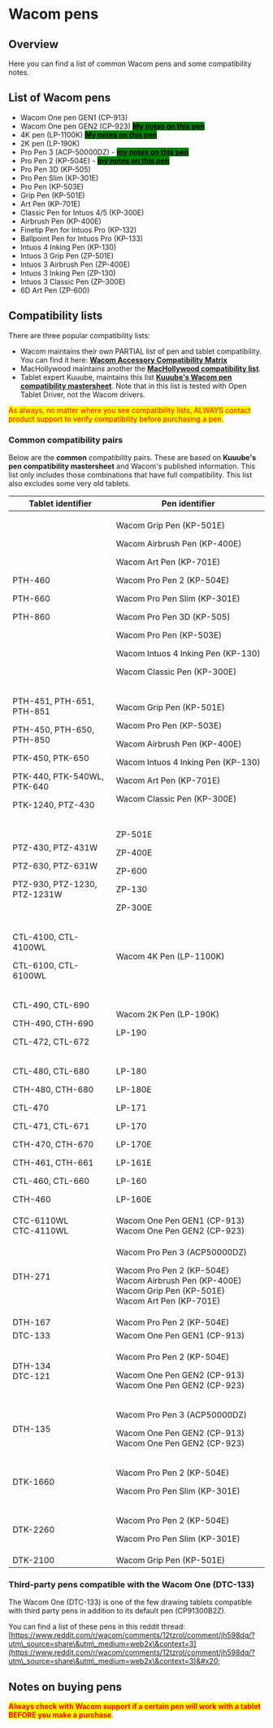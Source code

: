 # Wacom pens

## Overview

Here you can find a list of common Wacom pens and some compatibility notes.

## **List of Wacom pens**

* Wacom One pen GEN1 (CP-913)&#x20;
* Wacom One pen GEN2 (CP-923) [<mark style="background-color:green;">**My notes on this pen**</mark>](7p-notes-wacom-one-pen-gen-2.md) &#x20;
* 4K pen (LP-1100K) [<mark style="background-color:green;">**My notes on this pen**</mark>](7p-notes-wacom-2k-pen-lp-190k.md) &#x20;
* 2K pen (LP-190K)&#x20;
* Pro Pen 3 (ACP-50000DZ) - [<mark style="background-color:green;">**my notes on this pen**</mark>](7p-notes-wacom-pro-pen-3.md)  &#x20;
* Pro Pen 2 (KP-504E)  - [<mark style="background-color:green;">**my notes on this pen**</mark>](7p-notes-pro-pen-2-kp-504e.md)&#x20;
* Pro Pen 3D (KP-505)
* Pro Pen Slim (KP-301E)&#x20;
* Pro Pen (KP-503E)
* Grip Pen (KP-501E)
* Art Pen (KP-701E)
* Classic Pen for Intuos 4/5 (KP-300E)&#x20;
* Airbrush Pen (KP-400E)
* Finetip Pen for Intuos Pro (KP-132)
* Ballpoint Pen for Intuos Pro (KP-133)
* Intuos 4 Inking Pen (KP-130)
* Intuos 3 Grip Pen (ZP-501E)
* Intuos 3 Airbrush Pen (ZP-400E)
* Intuos 3 Inking Pen (ZP-130)
* Intuos 3 Classic Pen (ZP-300E)
* 6D Art Pen (ZP-600)

## Compatibility lists

There are three popular compatibility lists:

* Wacom maintains their own PARTIAL list of pen and tablet compatibility. You can find it here: [**Wacom Accessory Compatibility Matrix**](https://wcm-cdn.wacom.com/-/media/files/downloads/accomp/2022/wacomtablet\_accessorycompatibilitymatrix\_wtc\_en\_sept2022.pdf)  &#x20;
* MacHollywood maintains another the [**MacHollywood compatibility list**](https://machollywood.com/blogs/news/wacom-pen-compatibility).
* Tablet expert Kuuube, maintains this list [**Kuuube's Wacom pen compatibility mastersheet**](../../../resources/kuuube/kuuubes-wacom-pen-compatibility-mastersheet.md). Note that in this list is tested with Open Tablet Driver, not the Wacom drivers.

<mark style="color:red;">As always, no matter where you see compatibility lists, ALWAYS contact product support to verify compatibility before purchasing a pen.</mark>

### Common compatibility pairs&#x20;

Below are the **common** compatibility pairs. These are based on **Kuuube's pen compatibility mastersheet** and Wacom's published information. This list only includes those combinations that have full compatibility. This list also excludes some very old tablets.

<table><thead><tr><th width="308.3333333333333">Tablet identifier</th><th width="455">Pen identifier</th></tr></thead><tbody><tr><td><p>PTH-460</p><p>PTH-660</p><p>PTH-860</p></td><td><p>Wacom Grip Pen (KP-501E) </p><p>Wacom Airbrush Pen (KP-400E) </p><p>Wacom Art Pen (KP-701E) </p><p>Wacom Pro Pen 2 (KP-504E)</p><p>Wacom Pro Pen Slim (KP-301E)</p><p>Wacom Pro Pen 3D (KP-505)</p><p>Wacom Pro Pen (KP-503E)</p><p>Wacom Intuos 4 Inking Pen (KP-130) </p><p>Wacom Classic Pen (KP-300E)</p></td></tr><tr><td><p>PTH-451, PTH-651, PTH-851</p><p>PTH-450, PTH-650, PTH-850</p><p>PTK-450, PTK-650 </p><p>PTK-440, PTK-540WL, PTK-640</p><p>PTK-1240, PTZ-430</p></td><td><p>Wacom Grip Pen (KP-501E)</p><p>Wacom Pro Pen (KP-503E)</p><p>Wacom Airbrush Pen (KP-400E)</p><p>Wacom Intuos 4 Inking Pen (KP-130)</p><p>Wacom Art Pen (KP-701E)</p><p>Wacom Classic Pen (KP-300E)</p></td></tr><tr><td><p>PTZ-430, PTZ-431W</p><p>PTZ-630, PTZ-631W</p><p>PTZ-930, PTZ-1230, PTZ-1231W</p></td><td><p>ZP-501E</p><p>ZP-400E</p><p>ZP-600</p><p>ZP-130</p><p>ZP-300E</p></td></tr><tr><td><p>CTL-4100, CTL-4100WL</p><p>CTL-6100, CTL-6100WL</p></td><td>Wacom 4K Pen (LP-1100K)</td></tr><tr><td><p>CTL-490, CTL-690</p><p>CTH-490, CTH-690</p><p>CTL-472, CTL-672</p></td><td><p>Wacom 2K Pen (LP-190K)</p><p>LP-190</p></td></tr><tr><td><p>CTL-480, CTL-680</p><p>CTH-480, CTH-680</p><p>CTL-470</p><p>CTL-471, CTL-671</p><p>CTH-470, CTH-670</p><p>CTH-461, CTH-661</p><p>CTL-460, CTL-660</p><p>CTH-460</p></td><td><p>LP-180</p><p>LP-180E</p><p>LP-171</p><p>LP-170</p><p>LP-170E</p><p>LP-161E</p><p>LP-160</p><p>LP-160E</p></td></tr><tr><td>CTC-6110WL<br>CTC-4110WL</td><td>Wacom One Pen GEN1 (CP-913)<br>Wacom One Pen GEN2 (CP-923)</td></tr><tr><td>DTH-271</td><td><p>Wacom Pro Pen 3 (ACP50000DZ)</p><p>Wacom Pro Pen 2 (KP-504E)<br>Wacom Airbrush Pen (KP-400E)<br>Wacom Grip Pen (KP-501E)<br>Wacom Art Pen (KP-701E)</p></td></tr><tr><td>DTH-167</td><td>Wacom Pro Pen 2 (KP-504E)</td></tr><tr><td>DTC-133</td><td>Wacom One Pen GEN1 (CP-913)</td></tr><tr><td>DTH-134<br>DTC-121</td><td><p>Wacom Pro Pen 2 (KP-504E)</p><p>Wacom One Pen GEN2 (CP-913)<br>Wacom One Pen GEN2 (CP-923)</p></td></tr><tr><td>DTH-135</td><td><p>Wacom Pro Pen 3 (ACP50000DZ)</p><p>Wacom One Pen GEN2 (CP-913)<br>Wacom One Pen GEN2 (CP-923)</p></td></tr><tr><td>DTK-1660</td><td><p>Wacom Pro Pen 2 (KP-504E)</p><p>Wacom Pro Pen Slim (KP-301E)</p></td></tr><tr><td>DTK-2260</td><td><p>Wacom Pro Pen 2 (KP-504E)</p><p>Wacom Pro Pen Slim (KP-301E)</p></td></tr><tr><td>DTK-2100</td><td>Wacom Grip Pen (KP-501E)</td></tr></tbody></table>

### Third-party pens compatible with the Wacom One (DTC-133)

The Wacom One (DTC-133) is one of the few drawing tablets compatible with third party pens in addition to its default pen (CP91300B2Z).

You can find a list of these pens in this reddit thread: [https://www.reddit.com/r/wacom/comments/12tzrol/comment/jh598dq/?utm\_source=share\&utm\_medium=web2x\&context=3](https://www.reddit.com/r/wacom/comments/12tzrol/comment/jh598dq/?utm\_source=share\&utm\_medium=web2x\&context=3)&#x20;

## Notes on buying pens

<mark style="color:red;">**Always check with Wacom support if a certain pen will work with a tablet BEFORE you make a purchase**</mark>.
